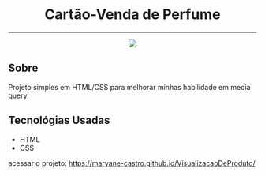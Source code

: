 <h1 align="center">Cartão-Venda de Perfume</h1>
<hr>
<p align="center">
<img src="http://img.shields.io/static/v1?label=STATUS&message=FINALIZADO&color=GREEN&style=for-the-badge"/>
</p>


<h2>Sobre</h2>
<p>Projeto simples em HTML/CSS para melhorar minhas habilidade em media query.</p>


<h2>Tecnológias Usadas</h2>
<ul>
    <li>HTML</li>
    <li>CSS</li>
</ul>



 acessar o projeto:
     https://maryane-castro.github.io/VisualizacaoDeProduto/
